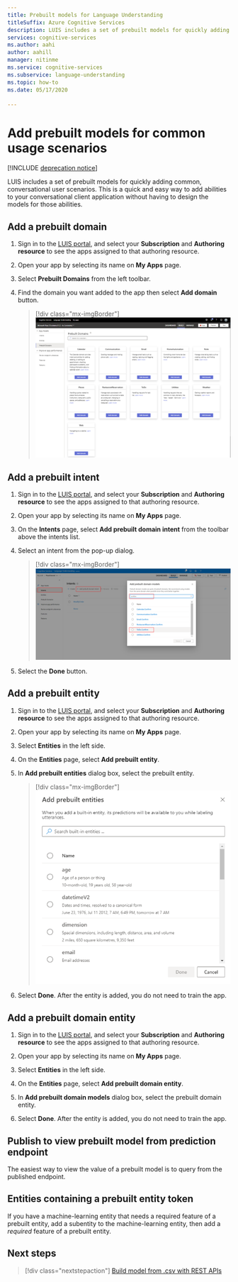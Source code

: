 ```yaml
---
title: Prebuilt models for Language Understanding
titleSuffix: Azure Cognitive Services
description: LUIS includes a set of prebuilt models for quickly adding common, conversational user scenarios.
services: cognitive-services
ms.author: aahi
author: aahill
manager: nitinme
ms.service: cognitive-services
ms.subservice: language-understanding
ms.topic: how-to
ms.date: 05/17/2020

---
```


# Add prebuilt models for common usage scenarios

[!INCLUDE [deprecation notice](./includes/deprecation-notice.md)]


LUIS includes a set of prebuilt models for quickly adding common, conversational user scenarios. This is a quick and easy way to add abilities to your conversational client application without having to design the models for those abilities.

## Add a prebuilt domain

1. Sign in to the [LUIS portal](https://www.luis.ai), and select your **Subscription** and **Authoring resource** to see the apps assigned to that authoring resource.
1. Open your app by selecting its name on **My Apps** page.

1. Select **Prebuilt Domains** from the left toolbar.

1. Find the domain you want added to the app then select **Add domain** button.

    > [!div class="mx-imgBorder"]
    > ![Add Calendar prebuilt domain](./media/luis-prebuilt-domains/add-prebuilt-domain.png)

## Add a prebuilt intent

1. Sign in to the [LUIS portal](https://www.luis.ai), and select your **Subscription** and **Authoring resource** to see the apps assigned to that authoring resource.
1. Open your app by selecting its name on **My Apps** page.

1. On the **Intents** page, select **Add prebuilt domain intent** from the toolbar above the intents list.

1. Select an intent from the pop-up dialog.

    > [!div class="mx-imgBorder"]
    > ![Add prebuilt intent](./media/luis-prebuilt-domains/add-prebuilt-domain-intents.png)

1. Select the **Done** button.

## Add a prebuilt entity
1. Sign in to the [LUIS portal](https://www.luis.ai), and select your **Subscription** and **Authoring resource** to see the apps assigned to that authoring resource.
1. Open your app by selecting its name on **My Apps** page.
1. Select **Entities** in the left side.

1. On the **Entities** page, select **Add prebuilt entity**.

1. In **Add prebuilt entities** dialog box, select the prebuilt entity.

    > [!div class="mx-imgBorder"]
    > ![Add prebuilt entity dialog box](./media/luis-prebuilt-domains/add-prebuilt-entity.png)

1. Select **Done**. After the entity is added, you do not need to train the app.

## Add a prebuilt domain entity
1. Sign in to the [LUIS portal](https://www.luis.ai), and select your **Subscription** and **Authoring resource** to see the apps assigned to that authoring resource.
1. Open your app by selecting its name on **My Apps** page.
1. Select **Entities** in the left side.

1. On the **Entities** page, select **Add prebuilt domain entity**.

1. In **Add prebuilt domain models** dialog box, select the prebuilt domain entity.

1. Select **Done**. After the entity is added, you do not need to train the app.

## Publish to view prebuilt model from prediction endpoint

The easiest way to view the value of a prebuilt model is to query from the published endpoint.

## Entities containing a prebuilt entity token

If you have a machine-learning entity that needs a required feature of a prebuilt entity, add a subentity to the machine-learning entity, then add a _required_ feature of a prebuilt entity.

## Next steps
> [!div class="nextstepaction"]
> [Build model from .csv with REST APIs](./luis-tutorial-node-import-utterances-csv.md)
